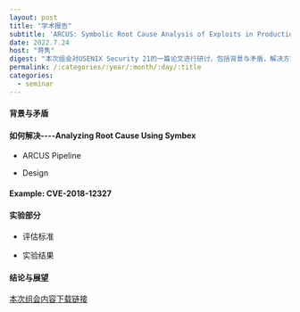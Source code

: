 ```yaml
---
layout: post
title: "学术报告"
subtitle: 'ARCUS: Symbolic Root Cause Analysis of Exploits in Production Systems'
date: 2022.7.24
host: "蒋隽"
digest: "本次组会对USENIX Security 21的一篇论文进行研讨，包括背景与矛盾，解决方案，举例与实验，以及总结与展望。"
permalink: /:categories/:year/:month/:day/:title
categories:
  - seminar
---
```

#### 背景与矛盾

#### 如何解决----Analyzing Root Cause Using Symbex

+ ARCUS Pipeline

+ Design

#### Example: CVE-2018-12327

#### 实验部分

+ 评估标准

+ 实验结果

#### 结论与展望


[本次组会内容下载链接](https://github.com/xxycfhb/pku_exploit_files/blob/main/seminar/ARCUS%20Symbolic%20Root%20Cause%20Analysis%20of%20Exploits%20in%20Production%20Systems.pdf)
